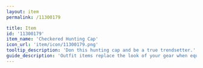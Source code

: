 ```yaml
---
layout: item
permalink: /11300179

title: Item
id: '11300179'
item_name: 'Checkered Hunting Cap'
icon_url: 'item/icon/11300179.png'
tooltip_description: 'Don this hunting cap and be a true trendsetter.'
guide_description: 'Outfit items replace the look of your gear when equipped.'
---
```

